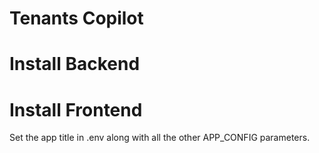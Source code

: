 # Tenants Copilot

# Install Backend

# Install Frontend




Set the app title in .env along with all the other APP_CONFIG parameters.


